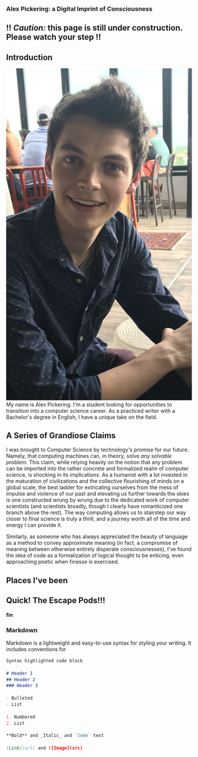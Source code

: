 ### Alex Pickering: a Digital Imprint of Consciousness

## !! _Caution:_ this page is still under construction. Please watch your step !!

## Introduction

![profile_pic.png](img/profile_pic.PNG)
My name is Alex Pickering. I'm a student looking for opportunities to transition into a computer science career. As a practiced writer with a Bachelor's degree in English, I have a unique take on the field. 

## A Series of Grandiose Claims

I was brought to Computer Science by technology's promise for our future. Namely, that computing machines can, in theory, solve _any solvable problem._ This claim, while relying heavily on the notion that any problem can be imported into the rather concrete and formalized realm of computer science, is shocking in its implications. As a humanist with a lot invested in the maturation of civilizations and the collective flourishing of minds on a global scale, the best ladder for extricating ourselves from the mess of impulse and violence of our past and elevating us further towards the skies is one constructed wrung by wrung due to the dedicated work of computer scientists (and scientists broadly, though I clearly have romanticized one branch above the rest). The way computing allows us to stairstep our way closer to final science is truly a thrill, and a journey worth all of the time and energy I can provide it. 

Similarly, as someone who has always appreciated the beauty of language as a method to convey approximate meaning (in fact, a compromise of meaning between otherwise entirely disperate consciousnesses), I've found the idea of code as a formalization of logical thought to be enticing, even approaching poetic when finesse is exercised.

## Places I've been


## Quick! The Escape Pods!!!

__fin__




### Markdown
Markdown is a lightweight and easy-to-use syntax for styling your writing. It includes conventions for
```markdown
Syntax highlighted code block

# Header 1
## Header 2
### Header 3

- Bulleted
- List

1. Numbered
2. List

**Bold** and _Italic_ and `Code` text

[Link](url) and ![Image](src)
```

